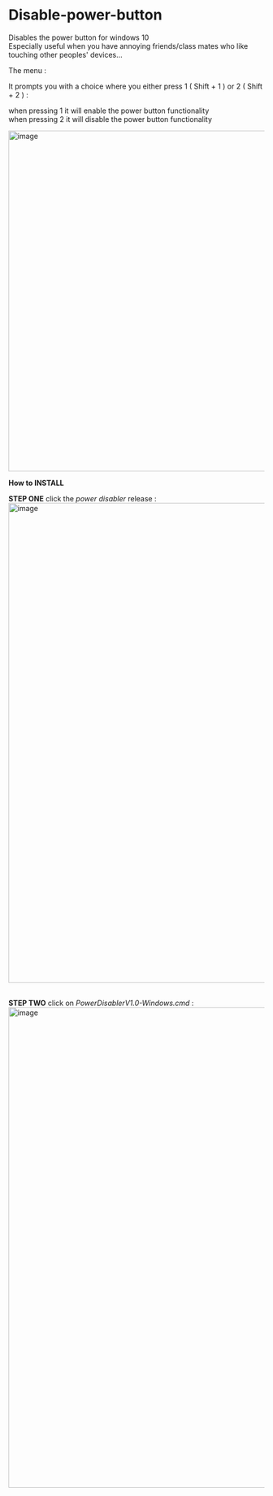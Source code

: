 # Disable-power-button

Disables the power button for windows 10
<br > Especially useful when you have annoying friends/class mates who like 
<br > touching other peoples' devices...

The menu :

It prompts you with a choice where you either press 1 ( Shift + 1 ) or 2 ( Shift + 2 ) :

when pressing 1 it will enable the power button functionality
<br >
when pressing 2 it will disable the power button functionality


<img width="671" alt="image" src="https://github.com/CaptainDragons/Disable-power-button/assets/87574028/b7e59c44-e51e-4f1a-af8e-0f96ef7ce49a">

**How to INSTALL**

**STEP ONE**
click the *power disabler* release :
<img width="945" alt="image" src="https://github.com/AnCarsenat/Disable-power-button/assets/87574028/e06af736-4ed5-46f4-b3e2-96081555a026">

<br >**STEP TWO**
click on *PowerDisablerV1.0-Windows.cmd* :
<img width="946" alt="image" src="https://github.com/AnCarsenat/Disable-power-button/assets/87574028/7c3eb873-224e-4c75-8ef6-355be991d608">




